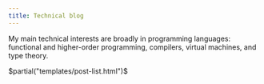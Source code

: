 ```yaml
---
title: Technical blog
---
```


My main technical interests are broadly in programming languages: functional and higher-order
programming, compilers, virtual machines, and type theory.

$partial("templates/post-list.html")$
